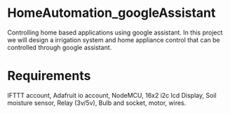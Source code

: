 # HomeAutomation_googleAssistant
Controlling home based applications using google assistant.
In this project we will design a irrigation system and home appliance control that can be controlled through google assistant.

# Requirements 
IFTTT account,
Adafruit io account,
NodeMCU,
16x2 i2c lcd Display,
Soil moisture sensor,
Relay (3v/5v),
Bulb and socket,
motor,
wires.
